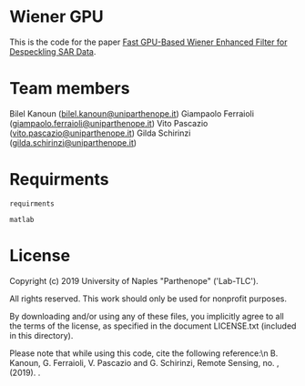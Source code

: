 # Wiener GPU
This is the code for the paper [Fast GPU-Based Wiener Enhanced Filter for Despeckling SAR Data](https://www.overleaf.com/project/5c29fd8f01cd4e564c7813d6).

# Team members
Bilel Kanoun (bilel.kanoun@uniparthenope.it)
Giampaolo Ferraioli (giampaolo.ferraioli@uniparthenope.it)
Vito Pascazio (vito.pascazio@uniparthenope.it)
Gilda Schirinzi (gilda.schirinzi@uniparthenope.it)

# Requirments
`requirments`

```
matlab
```

# License
Copyright (c) 2019 University of Naples "Parthenope" ('Lab-TLC').

All rights reserved. This work should only be used for nonprofit purposes.

By downloading and/or using any of these files, you implicitly agree to all the terms of the license, as specified in the document LICENSE.txt (included in this directory).

Please note that while using this code, cite the following reference:\n
B. Kanoun, G. Ferraioli, V. Pascazio and G. Schirinzi, Remote Sensing, no. ,(2019). .






